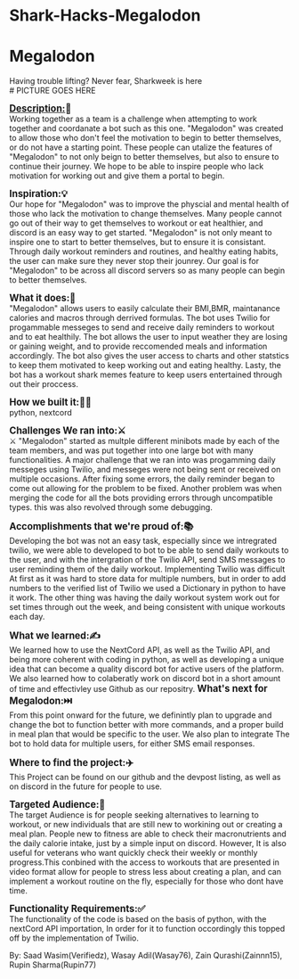 # Shark-Hacks-Megalodon
<h1>Megalodon</h1>
Having trouble lifting? Never fear, Sharkweek is here
<br/>
# PICTURE GOES HERE  
  
<strong><big><u>Description:</u>📝</big></strong><br/>
Working together as a team is a challenge when attempting to work together and coordanate a bot such as this one. "Megalodon" was created to allow those who don't feel the motivation to begin to better themselves, or do not have a starting point. These people can utalize the features of "Megalodon" to not only beign to better themselves, but also to ensure to continue their journey. We hope to be able to inspire people who lack motivation for working out and give them a portal to begin.  

<strong><big>Inspiration:💡</big></strong><br/>
Our hope for "Megalodon" was to improve the physcial and mental health of those who lack the motivation to change themselves. Many people cannot go out of their way to get themselves to workout or eat healthier, and discord is an easy way to get started. "Megalodon" is not only meant to inspire one to start to better themselves, but to ensure it is consistant. Through daily workout reminders and routines, and healthy eating habits, the user can make sure they never stop their jounrey. Our goal is for "Megalodon" to be across all discord servers so as many people can begin to better themselves.


<strong><big>What it does:🤔</big></strong><br/>
"Megalodon" allows users to easily calculate their BMI,BMR, maintanance calories and macros through derrived formulas. The bot uses Twilio for progammable messeges to send and receive daily reminders to workout and to eat healthily. The bot allows the user to input weather they are losing or gaining weight, and to provide reccomended meals and information accordingly. The bot also gives the user access to charts and other statstics to keep them motivated to keep working out and eating healthy. Lasty, the bot has a workout shark memes feature to keep users entertained through out their proccess.


<strong><big>How we built it:🤷‍♂️</big></strong><br/>
python, nextcord


<strong><big> Challenges We ran into:⚔️</big></strong><br/>⚔
"Megalodon" started as multple different minibots made by each of the team members, and was put together into one large bot with many functionalities. A major challenge that we ran into was progamming daily messeges using Twilio, and messeges were not being sent or received on multiple occasions. After fixing some errors, the daily reminder began to come out allowing for the problem to be fixed. Another problem was when merging the code for all the bots providing errors through uncompatible types. this was also revolved through some debugging.

<strong><big>Accomplishments that we're proud of:📚</big></strong><br/>
Developing the bot was not an easy task, especially since we intregrated twilio, we were able to developed to bot to be able to send daily workouts to the user, and with the intergration of the Twilio API, send SMS messages to user reminding them of the daily workout. Implementing Twilio was difficult At first as it was hard to store data for multiple numbers, but in order to add numbers to the verified list of Twilio we used a Dictionary in python to have it work. The other thing was having the daily workout system work out for set times through out the week, and being consistent with unique workouts each day.


<strong><big>What we learned:✍️</big></strong><br/>
We learned how to use the NextCord API, as well as the Twilio API, and being more coherent with coding in python, as well as developing a unique idea that can become a quality discord bot for active users of the platform. We also learned how to colaberatly work on discord bot in a short amount of time and effectivley use Github as our repositry. 
<strong><big>What's next for Megalodon:⏭️</big></strong><br/>
From this point onward for the future, we definintly plan to upgrade and change the bot to function better with more commands, and a proper build in meal plan that would be specific to the user. We also plan to integrate The bot to hold data for multiple users, for either SMS email responses. 

<strong><big>Where to find the project:✈️</big></strong><br/>
This Project can be found on our github and the devpost listing, as well as on discord in the future for people to use.

<strong><big>Targeted Audience:👥</big></strong><br/>
The target Audience is for people seeking alternatives to learning to workout, or new individuals that are still new to workining out or creating a meal plan. People new to fitness are able to check their macronutrients and the daily calorie intake, just by a simple input on discord. However, It is also useful for veterans who want quickly check their weekly or monthly progress.This conbined with the access to workouts that are presented in video format allow for people to stress less about creating a plan, and can implement a workout routine on the fly, especially for those who dont have time. 

<strong><big>Functionality Requirements:✅</big></strong><br/>
The functionality of the code is based on the basis of python, with the nextCord API importation, In order for it to function occordingly this topped off by the implementation of Twilio.   
  
By: 
Saad Wasim(Verifiedz), Wasay Adil(Wasay76), Zain Qurashi(Zainnn15), Rupin Sharma(Rupin77)
